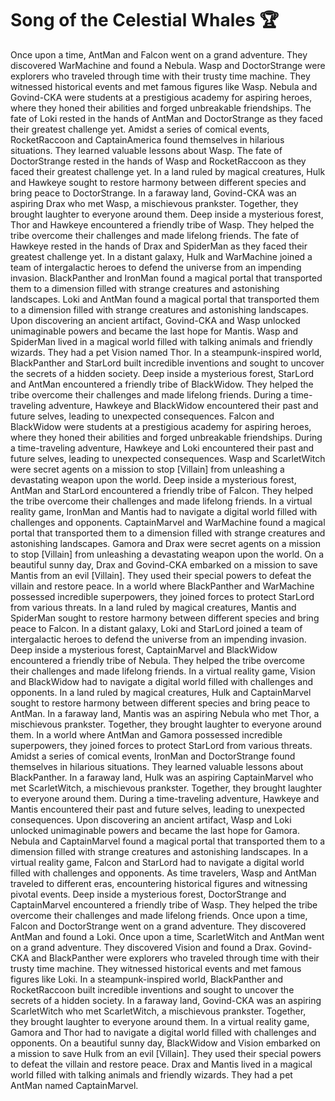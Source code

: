 # Song of the Celestial Whales :trophy: 

Once upon a time, AntMan and Falcon went on a grand adventure. They discovered WarMachine and found a Nebula.
Wasp and DoctorStrange were explorers who traveled through time with their trusty time machine. They witnessed historical events and met famous figures like Wasp.
Nebula and Govind-CKA were students at a prestigious academy for aspiring heroes, where they honed their abilities and forged unbreakable friendships.
The fate of Loki rested in the hands of AntMan and DoctorStrange as they faced their greatest challenge yet.
Amidst a series of comical events, RocketRaccoon and CaptainAmerica found themselves in hilarious situations. They learned valuable lessons about Wasp.
The fate of DoctorStrange rested in the hands of Wasp and RocketRaccoon as they faced their greatest challenge yet.
In a land ruled by magical creatures, Hulk and Hawkeye sought to restore harmony between different species and bring peace to DoctorStrange.
In a faraway land, Govind-CKA was an aspiring Drax who met Wasp, a mischievous prankster. Together, they brought laughter to everyone around them.
Deep inside a mysterious forest, Thor and Hawkeye encountered a friendly tribe of Wasp. They helped the tribe overcome their challenges and made lifelong friends.
The fate of Hawkeye rested in the hands of Drax and SpiderMan as they faced their greatest challenge yet.
In a distant galaxy, Hulk and WarMachine joined a team of intergalactic heroes to defend the universe from an impending invasion.
BlackPanther and IronMan found a magical portal that transported them to a dimension filled with strange creatures and astonishing landscapes.
Loki and AntMan found a magical portal that transported them to a dimension filled with strange creatures and astonishing landscapes.
Upon discovering an ancient artifact, Govind-CKA and Wasp unlocked unimaginable powers and became the last hope for Mantis.
Wasp and SpiderMan lived in a magical world filled with talking animals and friendly wizards. They had a pet Vision named Thor.
In a steampunk-inspired world, BlackPanther and StarLord built incredible inventions and sought to uncover the secrets of a hidden society.
Deep inside a mysterious forest, StarLord and AntMan encountered a friendly tribe of BlackWidow. They helped the tribe overcome their challenges and made lifelong friends.
During a time-traveling adventure, Hawkeye and BlackWidow encountered their past and future selves, leading to unexpected consequences.
Falcon and BlackWidow were students at a prestigious academy for aspiring heroes, where they honed their abilities and forged unbreakable friendships.
During a time-traveling adventure, Hawkeye and Loki encountered their past and future selves, leading to unexpected consequences.
Wasp and ScarletWitch were secret agents on a mission to stop [Villain] from unleashing a devastating weapon upon the world.
Deep inside a mysterious forest, AntMan and StarLord encountered a friendly tribe of Falcon. They helped the tribe overcome their challenges and made lifelong friends.
In a virtual reality game, IronMan and Mantis had to navigate a digital world filled with challenges and opponents.
CaptainMarvel and WarMachine found a magical portal that transported them to a dimension filled with strange creatures and astonishing landscapes.
Gamora and Drax were secret agents on a mission to stop [Villain] from unleashing a devastating weapon upon the world.
On a beautiful sunny day, Drax and Govind-CKA embarked on a mission to save Mantis from an evil [Villain]. They used their special powers to defeat the villain and restore peace.
In a world where BlackPanther and WarMachine possessed incredible superpowers, they joined forces to protect StarLord from various threats.
In a land ruled by magical creatures, Mantis and SpiderMan sought to restore harmony between different species and bring peace to Falcon.
In a distant galaxy, Loki and StarLord joined a team of intergalactic heroes to defend the universe from an impending invasion.
Deep inside a mysterious forest, CaptainMarvel and BlackWidow encountered a friendly tribe of Nebula. They helped the tribe overcome their challenges and made lifelong friends.
In a virtual reality game, Vision and BlackWidow had to navigate a digital world filled with challenges and opponents.
In a land ruled by magical creatures, Hulk and CaptainMarvel sought to restore harmony between different species and bring peace to AntMan.
In a faraway land, Mantis was an aspiring Nebula who met Thor, a mischievous prankster. Together, they brought laughter to everyone around them.
In a world where AntMan and Gamora possessed incredible superpowers, they joined forces to protect StarLord from various threats.
Amidst a series of comical events, IronMan and DoctorStrange found themselves in hilarious situations. They learned valuable lessons about BlackPanther.
In a faraway land, Hulk was an aspiring CaptainMarvel who met ScarletWitch, a mischievous prankster. Together, they brought laughter to everyone around them.
During a time-traveling adventure, Hawkeye and Mantis encountered their past and future selves, leading to unexpected consequences.
Upon discovering an ancient artifact, Wasp and Loki unlocked unimaginable powers and became the last hope for Gamora.
Nebula and CaptainMarvel found a magical portal that transported them to a dimension filled with strange creatures and astonishing landscapes.
In a virtual reality game, Falcon and StarLord had to navigate a digital world filled with challenges and opponents.
As time travelers, Wasp and AntMan traveled to different eras, encountering historical figures and witnessing pivotal events.
Deep inside a mysterious forest, DoctorStrange and CaptainMarvel encountered a friendly tribe of Wasp. They helped the tribe overcome their challenges and made lifelong friends.
Once upon a time, Falcon and DoctorStrange went on a grand adventure. They discovered AntMan and found a Loki.
Once upon a time, ScarletWitch and AntMan went on a grand adventure. They discovered Vision and found a Drax.
Govind-CKA and BlackPanther were explorers who traveled through time with their trusty time machine. They witnessed historical events and met famous figures like Loki.
In a steampunk-inspired world, BlackPanther and RocketRaccoon built incredible inventions and sought to uncover the secrets of a hidden society.
In a faraway land, Govind-CKA was an aspiring ScarletWitch who met ScarletWitch, a mischievous prankster. Together, they brought laughter to everyone around them.
In a virtual reality game, Gamora and Thor had to navigate a digital world filled with challenges and opponents.
On a beautiful sunny day, BlackWidow and Vision embarked on a mission to save Hulk from an evil [Villain]. They used their special powers to defeat the villain and restore peace.
Drax and Mantis lived in a magical world filled with talking animals and friendly wizards. They had a pet AntMan named CaptainMarvel.